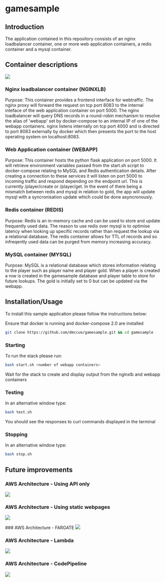 # gamesample

## Introduction

The application contained in this repository consists of an nginx loadbalancer container, one or more web application containers, a redis container and a mysql container.

## Container descriptions
![](docs/HTTPPlayerRequest.png)
### Nginx loadbalancer container (NGINXLB)
Purpose: This container provides a frontend interface for webtraffic.  The nginx proxy will forward the request on tcp port 8083 to the internal inteface of the web application container on port 5000.  The nginx loadbalancer will query DNS records in a round-robin mechanism to resolve the alias of 'webapp' set by docker-compose to an internal IP of one of the webapp containers. nginx listens internally on tcp port 4000 and is directed to port 8083 externally by docker which then presents the port to the host operating system on localhost:8083.

### Web Application container (WEBAPP)
Purpose: This container hosts the python flask application on port 5000.  It will retrieve environment variables passed from the start.sh script to docker-compose relating to MySQL and Redis authentication details.  After creating a connection to these services it will listen on port 5000 to incoming traffic and respond depending on the endpoint url.  This is currently /player/create or /player/get.  In the event of there being a mismatch between redis and mysql in relation to gold, the app will update mysql with a syncronisation update which could be done asyncronously.

### Redis container (REDIS)
Purpose: Redis is an in-memory cache and can be used to store and update frequently used data.  The reason to use redis over mysql is to optimise latency when looking up specific records rather than request the lookup via a relational database.  The redis container allows for TTL of records and so infreqently used data can be purged from memory increasing accuracy.

### MySQL container (MYSQL)
Purpose: MySQL is a relational database which stores information relating to the player such as player name and player gold.  When a player is created a row is created in the gamesample database and player table to store for future lookups.  The gold is initially set to 0 but can be updated via the webapp.

## Installation/Usage

To install this sample application please follow the instructions below:

Ensure that docker is running and docker-compose 2.0 are installed
```bash
git clone https://github.com/dmccue/gamesample.git && cd gamesample
```

### Starting
To run the stack please run:
```bash
bash start.sh <number of webapp containers>
```
Wait for the stack to create and display output from the nginxlb and webapp containers

### Testing
In an alternative window type:
```bash
bash test.sh
```
You should see the responses to curl commands displayed in the terminal

### Stopping
In an alternative window type:
```bash
bash stop.sh
```

## Future improvements

### AWS Architecture - Using API only
![](docs/ArchDockerAWS.png)


### AWS Architecture - Using static webpages
![](docs/ArchDockerAWSStatic.png)


### AWS Architecture - FARGATE
![](docs/gamesampleFARGATE.png)


### AWS Architecture - Lambda
![](docs/gamesampleDYNAMODB.png)


### AWS Architecture - CodePipeline
![](docs/CICDworkflow.png)
